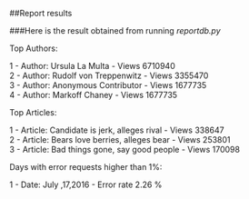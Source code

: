 ##Report results

###Here is the result obtained from running _reportdb.py_

Top Authors: 

1 - Author:  Ursula La Multa  - Views 6710940  
2 - Author:  Rudolf von Treppenwitz  - Views 3355470  
3 - Author:  Anonymous Contributor  - Views 1677735  
4 - Author:  Markoff Chaney  - Views 1677735

Top Articles: 

1 - Article:  Candidate is jerk, alleges rival  - Views 338647  
2 - Article:  Bears love berries, alleges bear  - Views 253801  
3 - Article:  Bad things gone, say good people  - Views 170098

Days with error requests higher than 1%:

1 - Date:  July     ,17,2016  - Error rate 2.26 %